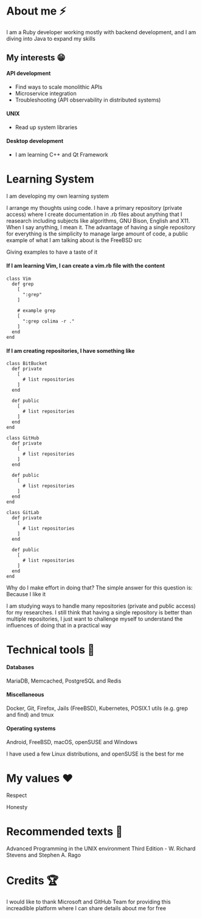 
# About me ⚡

I am a Ruby developer working mostly with backend development, and I am diving into Java to expand my skills

## My interests 😁

#### API development
* Find ways to scale monolithic APIs
* Microservice integration
* Troubleshooting (API observability in distributed systems)
 
#### UNIX
* Read up system libraries

#### Desktop development
* I am learning C++ and Qt Framework


# Learning System

I am developing my own learning system

I arrange my thoughts using code. I have a primary repository (private access) where I create documentation in .rb files about anything that I reasearch including subjects like algorithms, GNU Bison, English and X11. When I say anything, I mean it. The advantage of having a single repository for everything is the simplicity to manage large amount of code, a public example of what I am talking about is the FreeBSD src

Giving examples to have a taste of it

#### If I am learning Vim, I can create a vim.rb file with the content

```
class Vim
  def grep
    [
      ":grep"
    ]

    # example grep
    [
      ":grep colima -r ."
    ]
  end
end
```

#### If I am creating repositories, I have something like

```
class BitBucket
  def private
    [
      # list repositories
    ]
  end

  def public
    [
      # list repositories
    ]
  end
end

class GitHub
  def private
    [
      # list repositories
    ]
  end

  def public
    [
      # list repositories
    ]
  end
end

class GitLab
  def private
    [
      # list repositories
    ]
  end

  def public
    [
      # list repositories
    ]
  end
end
```

Why do I make effort in doing that? The simple answer for this question is: Because I like it

I am studying ways to handle many repositories (private and public access) for my researches. I still think that having a single repository is better than multiple repositories, I just want to challenge myself to understand the influences of doing that in a practical way

# Technical tools 🔧

#### Databases

MariaDB, Memcached, PostgreSQL and Redis

#### Miscellaneous

Docker, Git, Firefox, Jails (FreeBSD), Kubernetes, POSIX.1 utils (e.g. grep and find) and tmux

#### Operating systems

Android, FreeBSD, macOS, openSUSE and Windows

I have used a few Linux distributions, and openSUSE is the best for me

# My values ❤️

Respect

Honesty


# Recommended texts 📕

Advanced Programming in the UNIX environment Third Edition - W. Richard Stevens and Stephen A. Rago

# Credits 🏆

I would like to thank Microsoft and GitHub Team for providing this increadible platform where I can share details about me for free


<!--
## Hi there 👋

**kaiquekandykoga/kaiquekandykoga** is a ✨ _special_ ✨ repository because its `README.md` (this file) appears on your GitHub profile.

Here are some ideas to get you started:

- 🔭 I’m currently working on ...
- 🌱 I’m currently learning ...
- 👯 I’m looking to collaborate on ...
- 🤔 I’m looking for help with ...
- 💬 Ask me about ...
- 📫 How to reach me: ...
- 😄 Pronouns: ...
- ⚡ Fun fact: ...
-->
